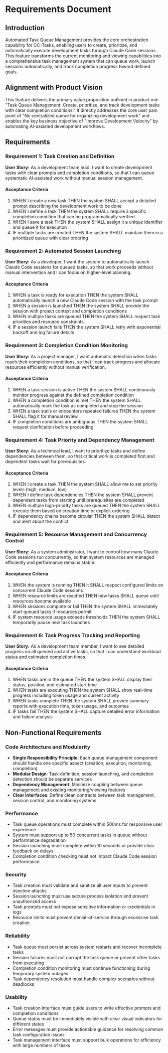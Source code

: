 # Requirements Document

## Introduction

Automated Task Queue Management provides the core orchestration capability for CC-Tasks, enabling users to create, prioritize, and automatically execute development tasks through Claude Code sessions. This feature transforms the current monitoring and viewing capabilities into a comprehensive task management system that can queue work, launch sessions automatically, and track completion progress toward defined goals.

## Alignment with Product Vision

This feature delivers the primary value proposition outlined in product.md: "Task Queue Management: Create, prioritize, and track development tasks with clear completion conditions." It directly addresses the core user pain point of "No centralized queue for organizing development work" and enables the key business objective of "Improve Development Velocity" by automating AI-assisted development workflows.

## Requirements

### Requirement 1: Task Creation and Definition

**User Story:** As a development team lead, I want to create development tasks with clear prompts and completion conditions, so that I can queue systematic AI-assisted work without manual session management.

#### Acceptance Criteria

1. WHEN I create a new task THEN the system SHALL accept a detailed prompt describing the development work to be done
2. WHEN I define a task THEN the system SHALL require a specific completion condition that can be programmatically verified
3. WHEN I save a task THEN the system SHALL assign it a unique identifier and queue it for execution
4. IF multiple tasks are created THEN the system SHALL maintain them in a prioritized queue with clear ordering

### Requirement 2: Automated Session Launching

**User Story:** As a developer, I want the system to automatically launch Claude Code sessions for queued tasks, so that work proceeds without manual intervention and I can focus on higher-level planning.

#### Acceptance Criteria

1. WHEN a task is ready for execution THEN the system SHALL automatically launch a new Claude Code session with the task prompt
2. WHEN a session is launched THEN the system SHALL provide the session with project context and completion conditions
3. WHEN multiple tasks are queued THEN the system SHALL respect task priorities and resource constraints
4. IF a session launch fails THEN the system SHALL retry with exponential backoff and log failure details

### Requirement 3: Completion Condition Monitoring

**User Story:** As a project manager, I want automatic detection when tasks reach their completion conditions, so that I can track progress and allocate resources efficiently without manual verification.

#### Acceptance Criteria

1. WHEN a task session is active THEN the system SHALL continuously monitor progress against the defined completion condition
2. WHEN a completion condition is met THEN the system SHALL automatically mark the task as completed and stop the session
3. WHEN a task stalls or encounters repeated failures THEN the system SHALL flag it for manual review
4. IF completion conditions are ambiguous THEN the system SHALL request clarification before proceeding

### Requirement 4: Task Priority and Dependency Management

**User Story:** As a technical lead, I want to prioritize tasks and define dependencies between them, so that critical work is completed first and dependent tasks wait for prerequisites.

#### Acceptance Criteria

1. WHEN I create a task THEN the system SHALL allow me to set priority levels (high, medium, low)
2. WHEN I define task dependencies THEN the system SHALL prevent dependent tasks from starting until prerequisites are completed
3. WHEN multiple high-priority tasks are queued THEN the system SHALL execute them based on creation time or explicit ordering
4. IF dependency chains become circular THEN the system SHALL detect and alert about the conflict

### Requirement 5: Resource Management and Concurrency Control

**User Story:** As a system administrator, I want to control how many Claude Code sessions run concurrently, so that system resources are managed efficiently and performance remains stable.

#### Acceptance Criteria

1. WHEN the system is running THEN it SHALL respect configured limits on concurrent Claude Code sessions
2. WHEN resource limits are reached THEN new tasks SHALL queue until resources become available
3. WHEN sessions complete or fail THEN the system SHALL immediately start queued tasks if resources permit
4. IF system resource usage exceeds thresholds THEN the system SHALL temporarily pause new task launches

### Requirement 6: Task Progress Tracking and Reporting

**User Story:** As a development team member, I want to see detailed progress on all queued and active tasks, so that I can understand workload status and estimated completion times.

#### Acceptance Criteria

1. WHEN tasks are in the queue THEN the system SHALL display their status, position, and estimated start time
2. WHEN tasks are executing THEN the system SHALL show real-time progress including token usage and current activity
3. WHEN tasks complete THEN the system SHALL provide summary reports with execution time, token usage, and outcomes
4. IF tasks fail THEN the system SHALL capture detailed error information and failure analysis

## Non-Functional Requirements

### Code Architecture and Modularity
- **Single Responsibility Principle**: Each queue management component should handle one specific aspect (creation, execution, monitoring, completion)
- **Modular Design**: Task definition, session launching, and completion detection should be separate services
- **Dependency Management**: Minimize coupling between queue management and existing monitoring/viewing features
- **Clear Interfaces**: Define clean contracts between task management, session control, and monitoring systems

### Performance
- Task queue operations must complete within 500ms for responsive user experience
- System must support up to 50 concurrent tasks in queue without performance degradation
- Session launching must complete within 10 seconds or provide clear feedback on delays
- Completion condition checking must not impact Claude Code session performance

### Security
- Task creation must validate and sanitize all user inputs to prevent injection attacks
- Session launching must use secure process isolation and prevent unauthorized access
- Task prompts must not expose sensitive information or credentials in logs
- Resource limits must prevent denial-of-service through excessive task creation

### Reliability
- Task queue must persist across system restarts and recover incomplete tasks
- Session failures must not corrupt the task queue or prevent other tasks from executing
- Completion condition monitoring must continue functioning during temporary system outages
- Task dependency resolution must handle complex scenarios without deadlocks

### Usability
- Task creation interface must guide users to write effective prompts and completion conditions
- Queue status must be immediately visible with clear visual indicators for different states
- Error messages must provide actionable guidance for resolving common task configuration issues
- Task management interface must support bulk operations for efficiency with large numbers of tasks